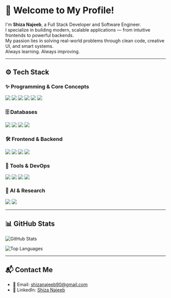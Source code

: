 # 👋 Welcome to My Profile!

I'm **Shiza Najeeb**, a Full Stack Developer and Software Engineer.  
I specialize in building modern, scalable applications — from intuitive frontends to powerful backends.  
My passion lies in solving real-world problems through clean code, creative UI, and smart systems.  
Always learning. Always improving.

---

## ⚙️ Tech Stack

### ✨ Programming & Core Concepts
<p align="left">
  <img src="https://img.shields.io/badge/C++-00599C?style=for-the-badge&logo=c%2B%2B&logoColor=white" />
  <img src="https://img.shields.io/badge/HTML5-E34F26?style=for-the-badge&logo=html5&logoColor=white" />
  <img src="https://img.shields.io/badge/JavaScript-F7DF1E?style=for-the-badge&logo=javascript&logoColor=black" />
  <img src="https://img.shields.io/badge/TypeScript-3178C6?style=for-the-badge&logo=typescript&logoColor=white" />
  <img src="https://img.shields.io/badge/OOP-0081CB?style=for-the-badge&logo=codeforces&logoColor=white" />
  <img src="https://img.shields.io/badge/Data%20Structures-ff6f61?style=for-the-badge&logo=datadog&logoColor=white" />
</p>

### 🗄️ Databases
<p align="left">
  <img src="https://img.shields.io/badge/SQL-CC2927?style=for-the-badge&logo=microsoft-sql-server&logoColor=white" />
  <img src="https://img.shields.io/badge/MySQL-00758F?style=for-the-badge&logo=mysql&logoColor=white" />
  <img src="https://img.shields.io/badge/MongoDB-47A248?style=for-the-badge&logo=mongodb&logoColor=white" />
  <img src="https://img.shields.io/badge/PostgreSQL-336791?style=for-the-badge&logo=postgresql&logoColor=white" />
</p>

### 🛠️ Frontend & Backend
<p align="left">
  <img src="https://img.shields.io/badge/Node.js-339933?style=for-the-badge&logo=node.js&logoColor=white" />
  <img src="https://img.shields.io/badge/Express.js-000000?style=for-the-badge&logo=express&logoColor=white" />
  <img src="https://img.shields.io/badge/REST%20APIs-FF6F00?style=for-the-badge&logo=postman&logoColor=white" />
  <img src="https://img.shields.io/badge/React-61DAFB?style=for-the-badge&logo=react&logoColor=black" />
</p>

### 🧰 Tools & DevOps
<p align="left">
  <img src="https://img.shields.io/badge/Docker-2496ED?style=for-the-badge&logo=docker&logoColor=white" />
  <img src="https://img.shields.io/badge/GitHub-181717?style=for-the-badge&logo=github&logoColor=white" />
  <img src="https://img.shields.io/badge/Jira-0052CC?style=for-the-badge&logo=jira&logoColor=white" />
  <img src="https://img.shields.io/badge/Kubernetes-326CE5?style=for-the-badge&logo=kubernetes&logoColor=white" />
</p>

### 🤖 AI & Research
<p align="left">
  <img src="https://img.shields.io/badge/Web%20Scraping-4B8BBE?style=for-the-badge&logo=python&logoColor=white" />
  <img src="https://img.shields.io/badge/Model%20Training-800080?style=for-the-badge&logo=tensorflow&logoColor=white" />
</p>

---

## 📊 GitHub Stats

<p align="left">
  <img src="https://github-readme-stats.vercel.app/api?username=shizanajeeb567&theme=blue_navy&hide_border=true&include_all_commits=true&count_private=true" alt="GitHub Stats" />
</p>

<p align="left">
  <img src="https://github-readme-stats.vercel.app/api/top-langs/?username=shizanajeeb567&theme=blue_navy&hide_border=true&include_all_commits=true&count_private=true&layout=compact" alt="Top Languages" />
</p>

---

## 📬 Contact Me

- 📧 Email: [shizanajeeb90@gmail.com](mailto:shizanajeeb90@gmail.com)  
- 💼 LinkedIn: [Shiza Najeeb](https://www.linkedin.com/in/shiza-najeeb-8bb26a2b4/)
